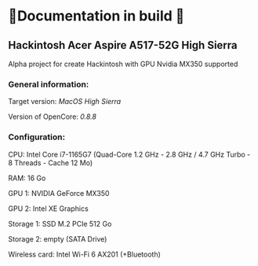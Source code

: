 # 🚧Documentation in build 🚧
## Hackintosh Acer Aspire A517-52G High Sierra
Alpha project for create Hackintosh with GPU Nvidia MX350 supported 

### General information:
Target version: *MacOS High Sierra*

Version of OpenCore: *0.8.8*

### Configuration:

CPU: Intel Core i7-1165G7 (Quad-Core 1.2 GHz - 2.8 GHz / 4.7 GHz Turbo - 8 Threads - Cache 12 Mo)

RAM: 16 Go

GPU 1: NVIDIA GeForce MX350

GPU 2: Intel XE Graphics

Storage 1: SSD M.2 PCIe 512 Go

Storage 2: empty (SATA Drive)

Wireless card: Intel Wi-Fi 6 AX201 (+Bluetooth) 
